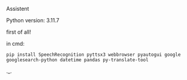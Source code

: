 Assistent


Python version: 3.11.7

first of all!

in cmd:

	pip install SpeechRecognition pyttsx3 webbrowser pyautogui google googlesearch-python datetime pandas py-translate-tool

._.
